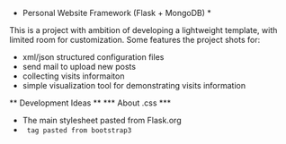 * Personal Website Framework (Flask + MongoDB) *

This is a project with ambition of developing a lightweight template, with limited room for customization.
Some features the project shots for:
* xml/json structured configuration files
* send mail to upload new posts
* collecting visits informaiton
* simple visualization tool for demonstrating visits information


** Development Ideas **
*** About .css ***
* The main stylesheet pasted from Flask.org
* <code> tag pasted from bootstrap3


